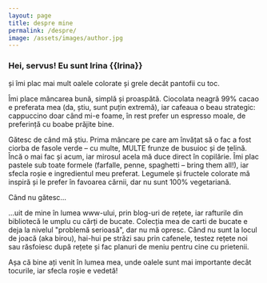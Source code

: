 ```yaml
---
layout: page
title: despre mine
permalink: /despre/
image: /assets/images/author.jpg
---
```

<h3 class="font-weight-light">Hei, servus! Eu sunt Irina <span class="font-weight-bold">{{Irina}}</span></h3>


și îmi plac mai mult oalele colorate și grele decât pantofii cu toc.

Îmi place mâncarea bună, simplă și proaspătă. Ciocolata neagră 99% cacao e preferata mea (da, știu, sunt puțin extremă), iar cafeaua o beau strategic: cappuccino doar când mi-e foame, în rest prefer un espresso moale, de preferință cu boabe prăjite bine.

Gătesc de când mă știu. Prima mâncare pe care am învățat să o fac a fost ciorba de fasole verde – cu multe, MULTE frunze de busuioc și de țelină. Încă o mai fac și acum, iar mirosul acela mă duce direct în copilărie.
Îmi plac pastele sub toate formele (farfalle, penne, spaghetti – bring them all!), iar sfecla roșie e ingredientul meu preferat. Legumele și fructele colorate mă inspiră și le prefer în favoarea cărnii, dar nu sunt 100% vegetariană.

Când nu gătesc...

...uit de mine în lumea www-ului, prin blog-uri de rețete, iar rafturile din bibliotecă le umplu cu cărți de bucate. Colecția mea de carti de bucate e deja la nivelul "problemă serioasă", dar nu mă opresc.
Când nu sunt la locul de joacă (aka birou), hai-hui pe străzi sau prin cafenele, testez rețete noi sau răsfoiesc după rețete și fac planuri de meniu pentru cine cu prietenii.

Așa că bine ați venit în lumea mea, unde oalele sunt mai importante decât tocurile, iar sfecla roșie e vedetă!
